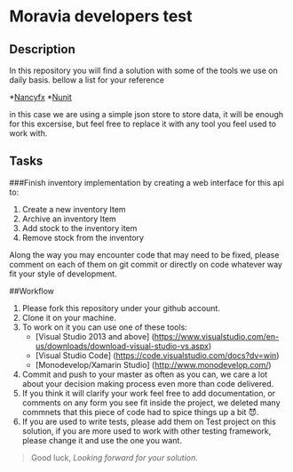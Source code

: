 # Moravia developers test 

## Description
In this repository you will find a solution with some of the tools we use on daily basis.
bellow a list for your reference

*[Nancyfx](https://github.com/nancyFx/Nancy)
*[Nunit](http://www.nunit.org/)

in this case we are using a simple json store to store data, it will be enough for this excersise, but feel free to replace it with any tool you feel used to work with.

## Tasks

###Finish inventory implementation by creating a web interface for this api to:

1. Create a new inventory Item
2. Archive an inventory Item
3. Add stock to the inventory item
4. Remove stock from the inventory

Along the way you may encounter code that may need to be fixed, please comment on each of them on git commit or directly on code whatever way fit your style of development.

##Workflow

1. Please fork this repository under your github account.
2. Clone it on your machine.
3. To work on it you can use one of these tools:
	* [Visual Studio 2013 and above] (https://www.visualstudio.com/en-us/downloads/download-visual-studio-vs.aspx)
	* [Visual Studio Code] (https://code.visualstudio.com/docs?dv=win)
	* [Monodevelop/Xamarin Studio] (http://www.monodevelop.com/)
4. Commit and push to your master as often as you can, we care a lot about your decision making process even more than code delivered.
5. If you think it will clarify your work feel free to add documentation, or comments on any form you see fit inside the project, we deleted many commnets that this piece of code had to spice things up a bit :smiling_imp:.
6. If you are used to write tests, please add them on Test project on this solution, if you are more used to work with other testing framework, please change it and use the one you want.




>Good luck, *Looking forward for your solution.*